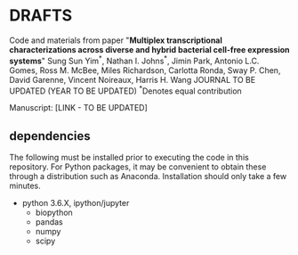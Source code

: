 # DRAFTS

<p>Code and materials from paper "<b>Multiplex transcriptional characterizations across diverse and hybrid bacterial cell-free expression systems</b>" Sung Sun Yim<sup>*</sup>, Nathan I. Johns<sup>*</sup>, Jimin Park, Antonio L.C. Gomes, Ross M. McBee, Miles Richardson, Carlotta Ronda, Sway P. Chen, David Garenne, Vincent Noireaux, Harris H. Wang JOURNAL TO BE UPDATED (YEAR TO BE UPDATED) <sup>*</sup>Denotes equal contribution</p>

<p>Manuscript: [LINK - TO BE UPDATED]</p>

## dependencies
The following must be installed prior to executing the code in this repository. For Python packages, it may be convenient to obtain these through a distribution such as Anaconda. Installation should only take a few minutes.
<UL>
<LI>python 3.6.X, ipython/jupyter
<UL>
<LI>biopython
<LI>pandas
<LI>numpy
<LI>scipy
</UL>
</UL>

